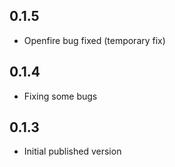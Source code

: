 ## 0.1.5

- Openfire bug fixed (temporary fix)

## 0.1.4

- Fixing some bugs

## 0.1.3

- Initial published version
